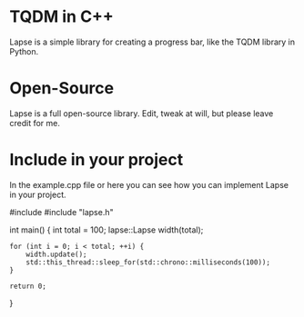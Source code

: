 # TQDM in C++
Lapse is a simple library for creating a progress bar, like the TQDM library in Python.

# Open-Source
Lapse is a full open-source library.
Edit, tweak at will, but please leave credit for me.

# Include in your project
In the example.cpp file or here you can see how you can implement Lapse in your project.

#include <thread>
#include "lapse.h"

int main() {
    int total = 100;
    lapse::Lapse width(total);

    for (int i = 0; i < total; ++i) {
        width.update();
        std::this_thread::sleep_for(std::chrono::milliseconds(100));
    }

    return 0;
}
